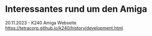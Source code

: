 # Interessantes rund um den Amiga
20.11.2023 - K240 Amiga Webseite <a href>https://tetracorp.github.io/k240/history/development.html</a>
